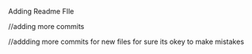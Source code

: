 


















Adding Readme FIle

//adding more commits

//addding more commits for new files for sure its okey to make mistakes

